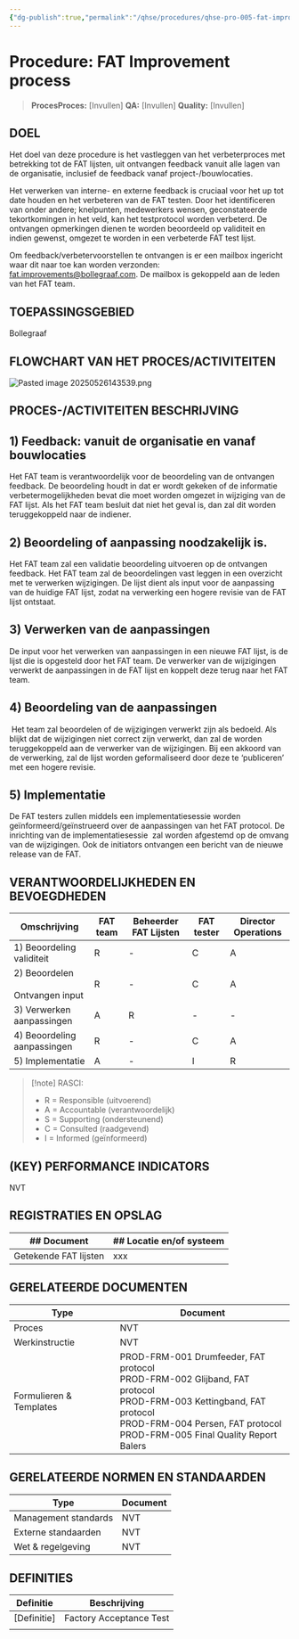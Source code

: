 ```yaml
---
{"dg-publish":true,"permalink":"/qhse/procedures/qhse-pro-005-fat-improvement-process/","tags":["procedure"],"noteIcon":"default"}
---
```


# Procedure: FAT Improvement process

> **ProcesProces:** [Invullen] 
> **QA:** [Invullen] 
> **Quality:** [Invullen]



## DOEL

Het doel van deze procedure is het vastleggen van het verbeterproces met betrekking tot de FAT lijsten, uit ontvangen feedback vanuit alle lagen van de organisatie, inclusief de feedback vanaf project-/bouwlocaties.

Het verwerken van interne- en externe feedback is cruciaal voor het up tot date houden en het verbeteren van de FAT testen. Door het identificeren van onder andere; knelpunten, medewerkers wensen, geconstateerde tekortkomingen in het veld, kan het testprotocol worden verbeterd. De ontvangen opmerkingen dienen te worden beoordeeld op validiteit en indien gewenst, omgezet te worden in een verbeterde FAT test lijst.

Om feedback/verbetervoorstellen te ontvangen is er een mailbox ingericht waar dit naar toe kan worden verzonden: [fat.improvements@bollegraaf.com](mailto:fat.improvements@bollegraaf.com). De mailbox is gekoppeld aan de leden van het FAT team.

## TOEPASSINGSGEBIED

Bollegraaf

## FLOWCHART VAN HET PROCES/ACTIVITEITEN

![Pasted image 20250526143539.png](/img/user/QHSE/Procedures/attachments/Pasted%20image%2020250526143539.png)


## PROCES-/ACTIVITEITEN BESCHRIJVING

## 1) Feedback: vanuit de organisatie en vanaf bouwlocaties

Het FAT team is verantwoordelijk voor de beoordeling van de ontvangen feedback. De beoordeling houdt in dat er wordt gekeken of de informatie verbetermogelijkheden bevat die moet worden omgezet in wijziging van de FAT lijst. Als het FAT team besluit dat niet het geval is, dan zal dit worden teruggekoppeld naar de indiener.

## 2) Beoordeling of aanpassing noodzakelijk is.

Het FAT team zal een validatie beoordeling uitvoeren op de ontvangen feedback. Het FAT team zal de beoordelingen vast leggen in een overzicht met te verwerken wijzigingen. De lijst dient als input voor de aanpassing van de huidige FAT lijst, zodat na verwerking een hogere revisie van de FAT lijst ontstaat.

## 3) Verwerken van de aanpassingen

De input voor het verwerken van aanpassingen in een nieuwe FAT lijst, is de lijst die is opgesteld door het FAT team. De verwerker van de wijzigingen verwerkt de aanpassingen in de FAT lijst en koppelt deze terug naar het FAT team.

## 4) Beoordeling van de aanpassingen

 Het team zal beoordelen of de wijzigingen verwerkt zijn als bedoeld. Als blijkt dat de wijzigingen niet correct zijn verwerkt, dan zal de worden teruggekoppeld aan de verwerker van de wijzigingen. Bij een akkoord van de verwerking, zal de lijst worden geformaliseerd door deze te ‘publiceren’ met een hogere revisie.

## 5) Implementatie

De FAT testers zullen middels een implementatiesessie worden geïnformeerd/geïnstrueerd over de aanpassingen van het FAT protocol. De inrichting van de implementatiesessie  zal worden afgestemd op de omvang van de wijzigingen. Ook de initiators ontvangen een bericht van de nieuwe release van de FAT.

## VERANTWOORDELIJKHEDEN EN BEVOEGDHEDEN

| Omschrijving                         | FAT team | Beheerder FAT Lijsten | FAT tester | Director Operations |
| ------------------------------------ | -------- | --------------------- | ---------- | ------------------- |
| 1) Beoordeling validiteit            | R        | -                     | C          | A                   |
| 2) Beoordelen<br><br>Ontvangen input | R        | -                     | C          | A                   |
| 3) Verwerken aanpassingen            | A        | R                     | -          | -                   |
| 4) Beoordeling aanpassingen          | R        | -                     | C          | A                   |
| 5) Implementatie                     | A        | -                     | I          | R                   |



> [!note] RASCI:
> 
> - R = Responsible (uitvoerend)
> - A = Accountable (verantwoordelijk)
> - S = Supporting (ondersteunend)
> - C = Consulted (raadgevend)
> - I = Informed (geïnformeerd)

## (KEY) PERFORMANCE INDICATORS

NVT

## REGISTRATIES EN OPSLAG

| ## Document           | ## Locatie en/of systeem |
| --------------------- | ------------------------ |
| Getekende FAT lijsten | xxx                      |



## GERELATEERDE DOCUMENTEN

| Type                    | Document                                                                                                                                                                                                      |
| ----------------------- | ------------------------------------------------------------------------------------------------------------------------------------------------------------------------------------------------------------- |
| Proces                  | NVT                                                                                                                                                                                                           |
| Werkinstructie          | NVT                                                                                                                                                                                                           |
| Formulieren & Templates | PROD-FRM-001 Drumfeeder, FAT protocol  <br>PROD-FRM-002 Glijband, FAT protocol  <br>PROD-FRM-003 Kettingband, FAT protocol  <br>PROD-FRM-004 Persen, FAT protocol<br>PROD-FRM-005 Final Quality Report Balers |

## GERELATEERDE NORMEN EN STANDAARDEN

| Type                 | Document |
| -------------------- | -------- |
| Management standards | NVT      |
| Externe standaarden  | NVT      |
| Wet & regelgeving    | NVT      |

## DEFINITIES

| Definitie   | Beschrijving            |
| ----------- | ----------------------- |
| [Definitie] | Factory Acceptance Test |
|             |                         |
